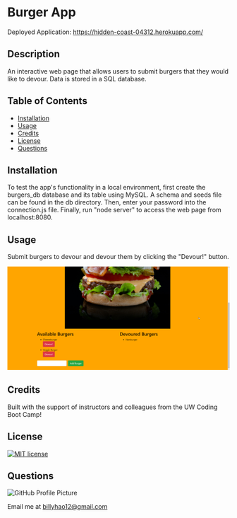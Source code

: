 # Burger App

Deployed Application: https://hidden-coast-04312.herokuapp.com/

## Description

An interactive web page that allows users to submit burgers that they would like to devour. Data is stored in a SQL database.

## Table of Contents

* [Installation](#installation)
* [Usage](#usage)
* [Credits](#credits)
* [License](#license)
* [Questions](#questions)

## Installation

To test the app's functionality in a local environment, first create the burgers_db database and its table using MySQL. A schema and seeds file can be found in the db directory. Then, enter your password into the connection.js file. Finally, run "node server" to access the web page from localhost:8080.

## Usage

Submit burgers to devour and devour them by clicking the "Devour!" button.

![Screenshot of Application](public/assets/img/screenshot.png)

## Credits

Built with the support of instructors and colleagues from the UW Coding Boot Camp!

## License

[![MIT license](https://img.shields.io/badge/License-MIT-blue.svg)](LICENSE)

## Questions

![GitHub Profile Picture](https://github.com/billyhao12.png)

Email me at <billyhao12@gmail.com>
